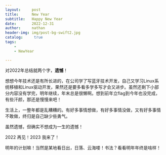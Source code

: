 ```yaml
---
layout:     post
title:      New Year
subtitle:   Happy New Year
date:       2022-12-31
author:     nathan 
header-img: img/post-bg-swift2.jpg
catalog: 	 true
tags:
    - 
    - NewYear

---
```




对2022年总结就两个字，**遗憾**！

想想今年技术还是有所长进的，在公司学了写蓝牙技术开发，自己又学习Linux系统移植和Linux驱动开发，果然还是要多看多学多写才会又进步。虽然还剩下小部分内容没有学完，明年继续，年末总是很懒啊。想到前年立flag到今年也没完成，有些汗颜，那还是慢慢来吧！

生活上，一整年都是乱糟糟的。有好多事情想做，有好多事情没做，又有好多事情不敢做，终归是自己缺少些勇气。

虽然遗憾，但确实不想成为一生的遗憾！

2022 再见！2023 我来了！

明年的计划嘛！当然是某地看日出，日落、云海喽！书法？看看明年年终是啥样！

